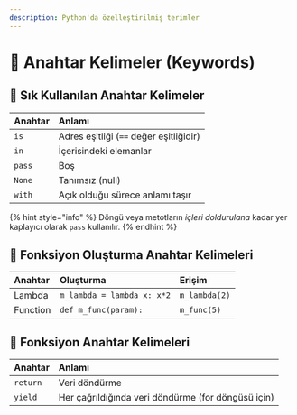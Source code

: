 ```yaml
---
description: Python'da özelleştirilmiş terimler
---
```


# 🔑 Anahtar Kelimeler \(Keywords\)

## 🌟 Sık Kullanılan Anahtar Kelimeler

| Anahtar | Anlamı |
| :--- | :--- |
| `is` | Adres eşitliği \(`==` değer eşitliğidir\) |
| `in` | İçerisindeki elemanlar |
| `pass` | Boş |
| `None` | Tanımsız \(null\) |
| `with` | Açık olduğu sürece anlamı taşır |

{% hint style="info" %}
Döngü veya metotların _içleri doldurulana_ kadar yer kaplayıcı olarak `pass` kullanılır.
{% endhint %}

## 💠 Fonksiyon Oluşturma Anahtar Kelimeleri

| Anahtar | Oluşturma | Erişim |
| :--- | :--- | :--- |
| Lambda | `m_lambda = lambda x: x*2` | `m_lambda(2)` |
| Function | `def m_func(param):` | `m_func(5)` |

## 💎 Fonksiyon Anahtar Kelimeleri

| Anahtar | Anlamı |
| :--- | :--- |
| `return` | Veri döndürme |
| `yield` | Her çağrıldığında veri döndürme \(for döngüsü için\) |


